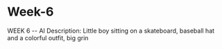 # Week-6
WEEK 6 -- AI Description: Little boy sitting on a skateboard, baseball hat and a colorful outfit, big grin
